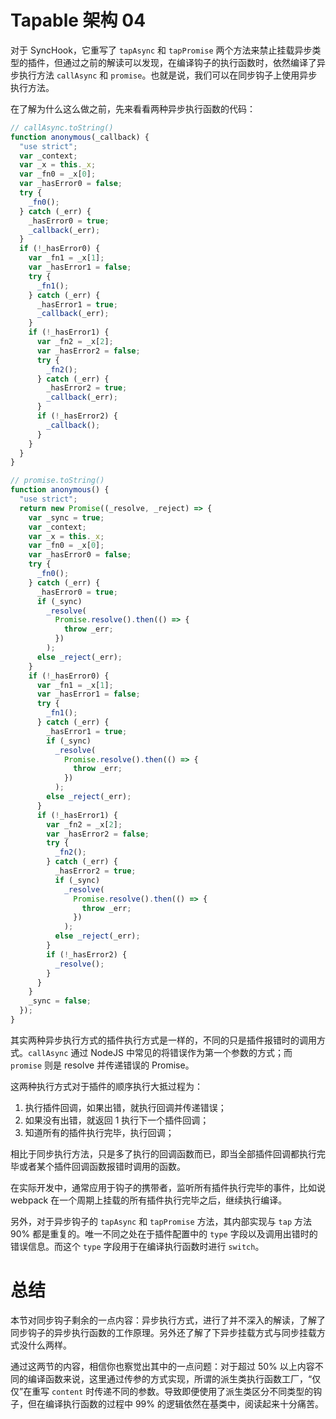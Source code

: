 # Tapable 架构 04

对于 SyncHook，它重写了 `tapAsync` 和 `tapPromise` 两个方法来禁止挂载异步类型的插件，但通过之前的解读可以发现，在编译钩子的执行函数时，依然编译了异步执行方法 `callAsync` 和 `promise`。也就是说，我们可以在同步钩子上使用异步执行方法。

在了解为什么这么做之前，先来看看两种异步执行函数的代码：

```javascript
// callAsync.toString()
function anonymous(_callback) {
  "use strict";
  var _context;
  var _x = this._x;
  var _fn0 = _x[0];
  var _hasError0 = false;
  try {
    _fn0();
  } catch (_err) {
    _hasError0 = true;
    _callback(_err);
  }
  if (!_hasError0) {
    var _fn1 = _x[1];
    var _hasError1 = false;
    try {
      _fn1();
    } catch (_err) {
      _hasError1 = true;
      _callback(_err);
    }
    if (!_hasError1) {
      var _fn2 = _x[2];
      var _hasError2 = false;
      try {
        _fn2();
      } catch (_err) {
        _hasError2 = true;
        _callback(_err);
      }
      if (!_hasError2) {
        _callback();
      }
    }
  }
}

// promise.toString()
function anonymous() {
  "use strict";
  return new Promise((_resolve, _reject) => {
    var _sync = true;
    var _context;
    var _x = this._x;
    var _fn0 = _x[0];
    var _hasError0 = false;
    try {
      _fn0();
    } catch (_err) {
      _hasError0 = true;
      if (_sync)
        _resolve(
          Promise.resolve().then(() => {
            throw _err;
          })
        );
      else _reject(_err);
    }
    if (!_hasError0) {
      var _fn1 = _x[1];
      var _hasError1 = false;
      try {
        _fn1();
      } catch (_err) {
        _hasError1 = true;
        if (_sync)
          _resolve(
            Promise.resolve().then(() => {
              throw _err;
            })
          );
        else _reject(_err);
      }
      if (!_hasError1) {
        var _fn2 = _x[2];
        var _hasError2 = false;
        try {
          _fn2();
        } catch (_err) {
          _hasError2 = true;
          if (_sync)
            _resolve(
              Promise.resolve().then(() => {
                throw _err;
              })
            );
          else _reject(_err);
        }
        if (!_hasError2) {
          _resolve();
        }
      }
    }
    _sync = false;
  });
}
```

其实两种异步执行方式的插件执行方式是一样的，不同的只是插件报错时的调用方式。`callAsync` 通过 NodeJS 中常见的将错误作为第一个参数的方式；而 `promise` 则是 resolve 并传递错误的 Promise。

这两种执行方式对于插件的顺序执行大抵过程为：

1. 执行插件回调，如果出错，就执行回调并传递错误；
2. 如果没有出错，就返回 1 执行下一个插件回调；
3. 知道所有的插件执行完毕，执行回调；

相比于同步执行方法，只是多了执行的回调函数而已，即当全部插件回调都执行完毕或者某个插件回调函数报错时调用的函数。

在实际开发中，通常应用于钩子的携带者，监听所有插件执行完毕的事件，比如说 webpack 在一个周期上挂载的所有插件执行完毕之后，继续执行编译。

另外，对于异步钩子的 `tapAsync` 和 `tapPromise` 方法，其内部实现与 `tap` 方法 90% 都是重复的。唯一不同之处在于插件配置中的 `type` 字段以及调用出错时的错误信息。而这个 `type` 字段用于在编译执行函数时进行 `switch`。

# 总结

本节对同步钩子剩余的一点内容：异步执行方式，进行了并不深入的解读，了解了同步钩子的异步执行函数的工作原理。另外还了解了下异步挂载方式与同步挂载方式没什么两样。

通过这两节的内容，相信你也察觉出其中的一点问题：对于超过 50% 以上内容不同的编译函数来说，这里通过传参的方式实现，所谓的派生类执行函数工厂，“仅仅”在重写 `content` 时传递不同的参数。导致即便使用了派生类区分不同类型的钩子，但在编译执行函数的过程中 99% 的逻辑依然在基类中，阅读起来十分痛苦。
